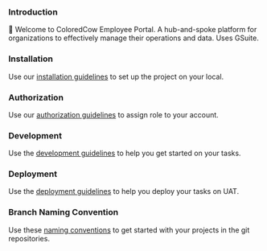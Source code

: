 ### Introduction
:wave: Welcome to ColoredCow Employee Portal. A hub-and-spoke platform for organizations to effectively manage their operations and data. Uses GSuite.

### Installation
Use our [installation guidelines](https://github.com/ColoredCow-Portal/portal/blob/develop/docs/installation.md) to set up the project on your local.

### Authorization
Use our [authorization guidelines](https://github.com/ColoredCow-Portal/portal/blob/develop/docs/authorization.md) to assign role to your account.

### Development
Use the [development guidelines](https://github.com/ColoredCow-Portal/portal/blob/develop/docs/development_guideline.md) to help you get started on your tasks.

### Deployment
Use the [deployment guidelines](https://github.com/ColoredCow-Portal/portal/blob/master/docs/deployment_guideline.md) to help you deploy your tasks on UAT.

### Branch Naming Convention
Use these [naming conventions](https://github.com/ColoredCow-Portal/portal/blob/develop/docs/branch-naming-convention.md) to get started with your projects in the git repositories.
